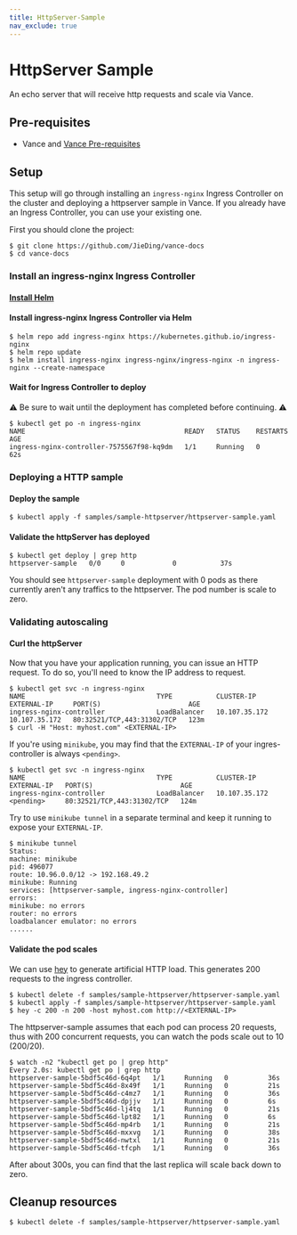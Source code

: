 ```yaml
---
title: HttpServer-Sample
nav_exclude: true
---
```


# HttpServer Sample

An echo server that will receive http requests and scale via Vance.

## Pre-requisites

- Vance and [Vance Pre-requisites][vance-pre]

## Setup

This setup will go through installing an `ingress-nginx` Ingress Controller on the cluster
and deploying a httpserver sample in Vance. If you already have an Ingress Controller, you can use your existing one.

First you should clone the project:

```cli
$ git clone https://github.com/JieDing/vance-docs
$ cd vance-docs
```

### Install an ingress-nginx Ingress Controller

#### [Install Helm](https://helm.sh/docs/using_helm/)

#### Install ingress-nginx Ingress Controller via Helm

```cli
$ helm repo add ingress-nginx https://kubernetes.github.io/ingress-nginx
$ helm repo update
$ helm install ingress-nginx ingress-nginx/ingress-nginx -n ingress-nginx --create-namespace
```

#### Wait for Ingress Controller to deploy

⚠️ Be sure to wait until the deployment has completed before continuing. ⚠️

```cli
$ kubectl get po -n ingress-nginx
NAME                                        READY   STATUS    RESTARTS   AGE
ingress-nginx-controller-7575567f98-kq9dm   1/1     Running   0          62s
```

### Deploying a HTTP sample

#### Deploy the sample
```cli
$ kubectl apply -f samples/sample-httpserver/httpserver-sample.yaml
```

#### Validate the httpServer has deployed
```cli
$ kubectl get deploy | grep http
httpserver-sample   0/0     0            0           37s
```

You should see `httpserver-sample` deployment with 0 pods as there currently aren't any traffics to the httpserver.
The pod number is scale to zero.

### Validating autoscaling

#### Curl the httpServer

Now that you have your application running, you can issue an HTTP request.
To do so, you'll need to know the IP address to request.

```cli
$ kubectl get svc -n ingress-nginx
NAME                                 TYPE           CLUSTER-IP       EXTERNAL-IP     PORT(S)                      AGE
ingress-nginx-controller             LoadBalancer   10.107.35.172    10.107.35.172   80:32521/TCP,443:31302/TCP   123m
$ curl -H "Host: myhost.com" <EXTERNAL-IP>
```

If you're using `minikube`, you may find that the `EXTERNAL-IP` of your ingres-controller is always `<pending>`.

```cli
$ kubectl get svc -n ingress-nginx
NAME                                 TYPE           CLUSTER-IP       EXTERNAL-IP   PORT(S)                      AGE
ingress-nginx-controller             LoadBalancer   10.107.35.172    <pending>     80:32521/TCP,443:31302/TCP   124m
```

Try to use `minikube tunnel` in a separate terminal and keep it running to expose your `EXTERNAL-IP`.

```cli
$ minikube tunnel
Status:
machine: minikube
pid: 496077
route: 10.96.0.0/12 -> 192.168.49.2
minikube: Running
services: [httpserver-sample, ingress-nginx-controller]
errors:
minikube: no errors
router: no errors
loadbalancer emulator: no errors
......
```

#### Validate the pod scales

We can use [hey] to generate artificial HTTP load.
This generates 200 requests to the ingress controller.

```cli
$ kubectl delete -f samples/sample-httpserver/httpserver-sample.yaml
$ kubectl apply -f samples/sample-httpserver/httpserver-sample.yaml
$ hey -c 200 -n 200 -host myhost.com http://<EXTERNAL-IP>
```

The httpserver-sample assumes that each pod can process 20 requests,
thus with 200 concurrent requests, you can watch the pods scale out to 10 (200/20).

```cli
$ watch -n2 "kubectl get po | grep http"
Every 2.0s: kubectl get po | grep http
httpserver-sample-5bdf5c46d-6q4pt   1/1     Running   0          36s
httpserver-sample-5bdf5c46d-8x49f   1/1     Running   0          21s
httpserver-sample-5bdf5c46d-c4mz7   1/1     Running   0          36s
httpserver-sample-5bdf5c46d-dpjjv   1/1     Running   0          6s
httpserver-sample-5bdf5c46d-lj4tq   1/1     Running   0          21s
httpserver-sample-5bdf5c46d-lpt82   1/1     Running   0          6s
httpserver-sample-5bdf5c46d-mp4rb   1/1     Running   0          21s
httpserver-sample-5bdf5c46d-mxxvg   1/1     Running   0          38s
httpserver-sample-5bdf5c46d-nwtxl   1/1     Running   0          21s
httpserver-sample-5bdf5c46d-tfcph   1/1     Running   0          36s
```

After about 300s, you can find that the last replica will scale back down to zero.

## Cleanup resources

```cli
$ kubectl delete -f samples/sample-httpserver/httpserver-sample.yaml
```

[vance-pre]: deploy.md#pre-requisites
[hey]: https://github.com/rakyll/hey
